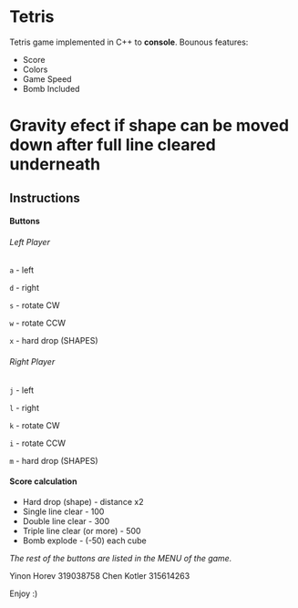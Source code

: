 # Tetris
Tetris game implemented in C++ to **console**.
 Bounous features:
 * Score
 * Colors
 * Game Speed
 * Bomb Included
 # Gravity efect if shape can be moved down after full line cleared underneath


## Instructions

#### Buttons

###### Left Player

```a``` - left

```d``` - right

```s``` - rotate CW

```w``` - rotate CCW

```x``` - hard drop (SHAPES)

###### Right Player

```j``` - left

```l``` - right

```k``` - rotate CW

```i``` - rotate CCW

```m``` - hard drop (SHAPES)

#### Score calculation

* Hard drop (shape) - distance x2
* Single line clear - 100
* Double line clear - 300
* Triple line clear (or more) - 500
* Bomb explode - (-50)  each cube

*The rest of the buttons are listed in the MENU of the game.*

Yinon Horev 319038758
Chen Kotler 315614263

Enjoy :)
